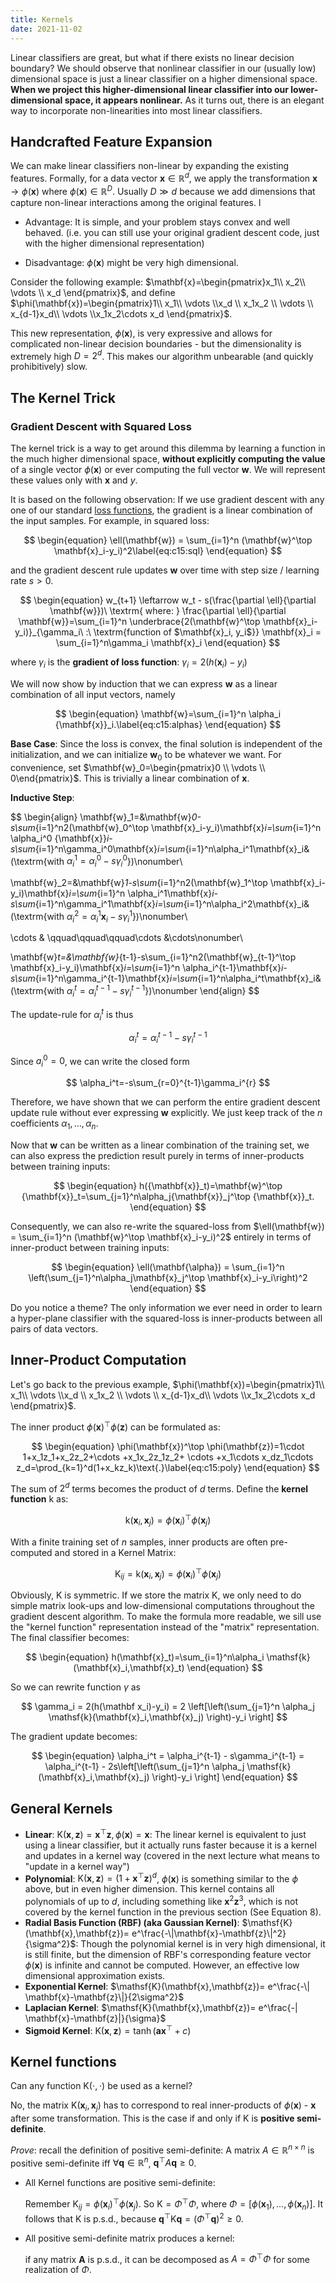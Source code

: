```yaml
---
title: Kernels
date: 2021-11-02
---
```


Linear classifiers are great, but what if there exists no linear decision boundary? We should observe that nonlinear classifier in our (usually low) dimensional space is just a linear classifier on a higher dimensional space. **When we project this higher-dimensional linear classifier into our lower-dimensional space, it appears nonlinear.** As it turns out, there is an elegant way to incorporate non-linearities into most linear classifiers.

## Handcrafted Feature Expansion

We can make linear classifiers non-linear by expanding the existing features. Formally, for a data vector $\mathbf{x}\in\mathbb{R}^d$, we apply the transformation $\mathbf{x} \rightarrow \phi(\mathbf{x})$ where $\phi(\mathbf{x})\in\mathbb{R}^D$. Usually $D \gg d$ because we add dimensions that capture non-linear interactions among the original features.
l

- Advantage: It is simple, and your problem stays convex and well behaved. (i.e. you can still use your original gradient descent code, just with the higher dimensional representation)

- Disadvantage: $\phi(\mathbf{x})$ might be very high dimensional.

Consider the following example: $\mathbf{x}=\begin{pmatrix}x_1\\  x_2\\ \vdots \\ x_d \end{pmatrix}$, and define $\phi(\mathbf{x})=\begin{pmatrix}1\\ x_1\\ \vdots \\x_d \\ x_1x_2 \\  \vdots \\ x_{d-1}x_d\\ \vdots \\x_1x_2\cdots x_d \end{pmatrix}$.

This new representation, $\phi(\mathbf{x})$, is very expressive and allows for complicated non-linear decision boundaries - but the dimensionality is extremely high $D = 2^d$. This makes our algorithm unbearable (and quickly prohibitively) slow.

## The Kernel Trick

### Gradient Descent with Squared Loss

The kernel trick is a way to get around this dilemma by learning a function in the much higher dimensional space, **without explicitly computing the value** of a single vector $\phi(\mathbf{x})$ or ever computing the full vector $\mathbf{w}$. We will represent these values only with $\mathbf x$ and $y$.

It is based on the following observation: If we use gradient descent with any one of our standard [loss functions](https://www.cs.cornell.edu/courses/cs4780/2021fa/lectures/lecturenote10.html), the gradient is a linear combination of the input samples. For example, in squared loss:

$$
\begin{equation}
\ell(\mathbf{w}) = \sum_{i=1}^n (\mathbf{w}^\top  \mathbf{x}_i-y_i)^2\label{eq:c15:sql}
\end{equation}
$$

and the gradient descent rule updates $\mathbf w$ over time with step size / learning rate $s > 0$.

$$
\begin{equation}
w_{t+1} \leftarrow w_t - s(\frac{\partial \ell}{\partial \mathbf{w}})\ \textrm{ where: }
  \frac{\partial \ell}{\partial \mathbf{w}}=\sum_{i=1}^n \underbrace{2(\mathbf{w}^\top  \mathbf{x}_i-y_i)}_{\gamma_i\ :\ \textrm{function of $\mathbf{x}_i, y_i$}} \mathbf{x}_i = \sum_{i=1}^n\gamma_i \mathbf{x}_i
\end{equation}
$$

where $\gamma_i$ is the **gradient of loss function**: $\gamma_i = 2(h(\mathbf x_i)-y_i)$

We will now show by induction that we can express $\mathbf{w}$ as a linear combination of all input vectors, namely

$$
\begin{equation}
  \mathbf{w}=\sum_{i=1}^n \alpha_i {\mathbf{x}}_i.\label{eq:c15:alphas}
\end{equation}
$$

**Base Case**: Since the loss is convex, the final solution is independent of the initialization, and we can initialize $\mathbf{w}_0$ to be whatever we want. For convenience, set $\mathbf{w}_0=\begin{pmatrix}0 \\  \vdots \\ 0\end{pmatrix}$. This is trivially a linear combination of $\mathbf x$.

**Inductive Step**:

$$
\begin{align}
\mathbf{w}_1=&\mathbf{w}_0-s\sum_{i=1}^n2(\mathbf{w}_0^\top  \mathbf{x}_i-y_i)\mathbf{x}_i=\sum_{i=1}^n \alpha_i^0 {\mathbf{x}}_i-s\sum_{i=1}^n\gamma_i^0\mathbf{x}_i=\sum_{i=1}^n\alpha_i^1\mathbf{x}_i&(\textrm{with $\alpha_i^1=\alpha_i^0-s\gamma_i^0$})\nonumber\\

\mathbf{w}_2=&\mathbf{w}_1-s\sum_{i=1}^n2(\mathbf{w}_1^\top  \mathbf{x}_i-y_i)\mathbf{x}_i=\sum_{i=1}^n \alpha_i^1\mathbf{x}_i-s\sum_{i=1}^n\gamma_i^1\mathbf{x}_i=\sum_{i=1}^n\alpha_i^2\mathbf{x}_i&(\textrm{with $\alpha_i^2=\alpha_i^1\mathbf{x}_i-s\gamma_i^1$})\nonumber\\

\cdots & \qquad\qquad\qquad\cdots &\cdots\nonumber\\

\mathbf{w}_t=&\mathbf{w}_{t-1}-s\sum_{i=1}^n2(\mathbf{w}_{t-1}^\top  \mathbf{x}_i-y_i)\mathbf{x}_i=\sum_{i=1}^n \alpha_i^{t-1}\mathbf{x}_i-s\sum_{i=1}^n\gamma_i^{t-1}\mathbf{x}_i=\sum_{i=1}^n\alpha_i^t\mathbf{x}_i&(\textrm{with $\alpha_i^t=\alpha_i^{t-1}-s\gamma_i^{t-1}$})\nonumber
\end{align}
$$

The update-rule for $\alpha_i^t$ is thus

$$
\begin{equation}  \alpha_i^t=\alpha_i^{t-1}-s\gamma_i^{t-1}\end{equation}
$$

Since $a_i^0 = 0$, we can write the closed form

$$
\alpha_i^t=-s\sum_{r=0}^{t-1}\gamma_i^{r}
$$

Therefore, we have shown that we can perform the entire gradient descent update rule without ever expressing $\mathbf{w}$ explicitly. We just keep track of the $n$ coefficients $\alpha_1,\dots,\alpha_n$.

Now that $\mathbf{w}$ can be written as a linear combination of the training set, we can also express the prediction result purely in terms of inner-products between training inputs:

$$
\begin{equation}
  h({\mathbf{x}}_t)=\mathbf{w}^\top {\mathbf{x}}_t=\sum_{j=1}^n\alpha_j{\mathbf{x}}_j^\top {\mathbf{x}}_t.
\end{equation}
$$

Consequently, we can also re-write the squared-loss from $\ell(\mathbf{w}) = \sum_{i=1}^n (\mathbf{w}^\top  \mathbf{x}_i-y_i)^2$ entirely in terms of inner-product between training inputs:

$$
\begin{equation}
\ell(\mathbf{\alpha}) = \sum_{i=1}^n \left(\sum_{j=1}^n\alpha_j\mathbf{x}_j^\top  \mathbf{x}_i-y_i\right)^2
\end{equation}
$$

Do you notice a theme? The only information we ever need in order to learn a hyper-plane classifier with the squared-loss is inner-products between all pairs of data vectors.

## Inner-Product Computation

Let's go back to the previous example, $\phi(\mathbf{x})=\begin{pmatrix}1\\ x_1\\ \vdots \\x_d \\ x_1x_2 \\  \vdots \\ x_{d-1}x_d\\ \vdots \\x_1x_2\cdots x_d \end{pmatrix}$.

The inner product $\phi(\mathbf{x})^\top \phi(\mathbf{z})$ can be formulated as:

$$
\begin{equation}
  \phi(\mathbf{x})^\top \phi(\mathbf{z})=1\cdot 1+x_1z_1+x_2z_2+\cdots +x_1x_2z_1z_2+ \cdots +x_1\cdots x_dz_1\cdots z_d=\prod_{k=1}^d(1+x_kz_k)\text{.}\label{eq:c15:poly}
\end{equation}
$$

The sum of $2^d$ terms becomes the product of $d$ terms. Define the **kernel function** $\mathsf k$ as:

$$
\begin{equation}
\mathsf{k}(\mathbf{x}_i,\mathbf{x}_j) =\phi(\mathbf{x}_i)^\top  \phi(\mathbf{x}_j)
\end{equation}
$$

With a finite training set of $n$ samples, inner products are often pre-computed and stored in a Kernel Matrix:

$$
\begin{equation}
\mathsf{K}_{ij} = \mathsf{k}(\mathbf{x}_i,\mathbf{x}_j) = \phi(\mathbf{x}_i)^\top \phi(\mathbf{x}_j)
\end{equation}
$$

Obviously, $\mathsf K$ is symmetric. If we store the matrix $\mathsf{K}$, we only need to do simple matrix look-ups and low-dimensional computations throughout the gradient descent algorithm. To make the formula more readable, we sill use the "kernel function" representation instead of the "matrix" representation. The final classifier becomes:

$$
\begin{equation} h(\mathbf{x}_t)=\sum_{i=1}^n\alpha_i \mathsf{k}(\mathbf{x}_i,\mathbf{x}_t) \end{equation}
$$

So we can rewrite function $\gamma$ as

$$
\gamma_i = 2(h(\mathbf x_i)-y_i) = 2 \left[\left(\sum_{j=1}^n \alpha_j \mathsf{k}(\mathbf{x}_i,\mathbf{x}_j) \right)-y_i \right]
$$

The gradient update becomes:

$$
\begin{equation}
	\alpha_i^t =
	\alpha_i^{t-1} - s\gamma_i^{t-1} =
	\alpha_i^{t-1} - 2s\left[\left(\sum_{j=1}^n \alpha_j \mathsf{k}(\mathbf{x}_i,\mathbf{x}_j) \right)-y_i \right]
\end{equation}
$$

## General Kernels

- **Linear**: $\mathsf{K}(\mathbf{x},\mathbf{z})=\mathbf{x}^\top \mathbf{z}, \phi(\mathbf{x}) = \mathbf{x}$: The linear kernel is equivalent to just using a linear classifier, but it actually runs faster because it is a kernel and updates in a kernel way (covered in the next lecture what means to "update in a kernel way")
- **Polynomial**: $\mathsf{K}(\mathbf{x},\mathbf{z})=(1+\mathbf{x}^\top \mathbf{z})^d$, $\phi(\mathbf x)$ is something similar to the $\phi$ above, but in even higher dimension. This kernel contains all polynomials of up to $d$, including something like $\mathbf x^2 \mathbf z ^3$, which is not covered by the kernel function in the previous section (See Equation 8).
- **Radial Basis Function (RBF) (aka Gaussian Kernel)**: $\mathsf{K}(\mathbf{x},\mathbf{z})= e^\frac{-\|\mathbf{x}-\mathbf{z}\|^2}{\sigma^2}$: Though the polynomial kernel is in very high dimensional, it is still finite, but the dimension of RBF's corresponding feature vector $\phi(\mathbf x)$ is infinite and cannot be computed. However, an effective low dimensional approximation exists.
- **Exponential Kernel**: $\mathsf{K}(\mathbf{x},\mathbf{z})= e^\frac{-\| \mathbf{x}-\mathbf{z}\|}{2\sigma^2}$
- **Laplacian Kernel**: $\mathsf{K}(\mathbf{x},\mathbf{z})= e^\frac{-| \mathbf{x}-\mathbf{z}|}{\sigma}$
- **Sigmoid Kernel**: $\mathsf{K}(\mathbf{x},\mathbf{z})=\tanh(\mathbf{a}\mathbf{x}^\top  + c)$

## Kernel functions

Can any function $\mathsf{K}(\cdot,\cdot)$ be used as a kernel?

No, the matrix $\mathsf{K}(\mathbf{x}_i,\mathbf{x}_j)$ has to correspond to real inner-products of $\phi({\mathbf{x}})$ - $\mathbf x$ after some transformation. This is the case if and only if $\mathsf{K}$ is **positive semi-definite**.

_Prove_: recall the definition of positive semi-definite: A matrix $A\in \mathbb{R}^{n\times n}$ is positive semi-definite iff $\forall \mathbf{q}\in\mathbb{R}^n$, $\mathbf{q}^\top A\mathbf{q}\geq 0$.

- All Kernel functions are positive semi-definite:

  Remember $\mathsf{K}_{ij}=\phi(\mathbf{x}_i)^\top  \phi(\mathbf{x}_j)$. So $\mathsf{K}=\Phi^\top\Phi$, where $\Phi=[\phi(\mathbf{x}_1),\dots,\phi(\mathbf{x}_n)]$. It follows that $\mathsf{K}$ is p.s.d., because $\mathbf{q}^\top\mathsf{K}\mathbf{q}=(\Phi^\top \mathbf{q})^2\geq 0$.

- All positive semi-definite matrix produces a kernel:

  if any matrix $\mathbf{A}$ is p.s.d., it can be decomposed as $A=\Phi^\top\Phi$ for some realization of $\Phi$.
